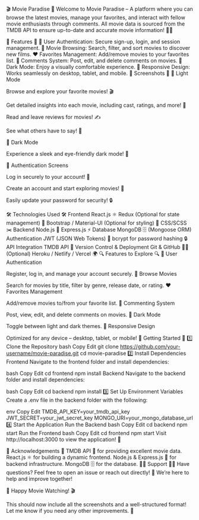 🎬 Movie Paradise 🍿
Welcome to Movie Paradise – A platform where you can browse the latest movies, manage your favorites, and interact with fellow movie enthusiasts through comments. All movie data is sourced from the TMDB API to ensure up-to-date and accurate movie information! 🎥✨

🚀 Features 🚀
🔐 User Authentication: Secure sign-up, login, and session management.
🍿 Movie Browsing: Search, filter, and sort movies to discover new films.
❤️ Favorites Management: Add/remove movies to your favorites list.
💬 Comments System: Post, edit, and delete comments on movies.
🌙 Dark Mode: Enjoy a visually comfortable experience.
📱 Responsive Design: Works seamlessly on desktop, tablet, and mobile.
📸 Screenshots 📸
🌟 Light Mode

Browse and explore your favorite movies! 🎬


Get detailed insights into each movie, including cast, ratings, and more! 🎥


Read and leave reviews for movies! ✍️


See what others have to say! 👥

🌙 Dark Mode

Experience a sleek and eye-friendly dark mode! 🖤

🔐 Authentication Screens

Log in securely to your account! 🔑


Create an account and start exploring movies! 📝


Easily update your password for security! 🔒

🛠️ Technologies Used 🛠️
Frontend
React.js ⚛️
Redux (Optional for state management) 🔄
Bootstrap / Material-UI (Optional for styling) 🎨
CSS/SCSS ✂️
Backend
Node.js 🚀
Express.js ⚡
Database
MongoDB 🗄️ (Mongoose ORM)
Authentication
JWT (JSON Web Tokens) 🔑
bcrypt for password hashing 🔒
API Integration
TMDB API 🎥
Version Control & Deployment
Git & GitHub 🧑‍💻
(Optional) Heroku / Netlify / Vercel 🌍
🔍 Features to Explore 🔍
🔐 User Authentication

Register, log in, and manage your account securely.
🍿 Browse Movies

Search for movies by title, filter by genre, release date, or rating.
❤️ Favorites Management

Add/remove movies to/from your favorite list.
💬 Commenting System

Post, view, edit, and delete comments on movies.
🌙 Dark Mode

Toggle between light and dark themes.
📱 Responsive Design

Optimized for any device – desktop, tablet, or mobile!
🏁 Getting Started 🏁
1️⃣ Clone the Repository
bash
Copy
Edit
git clone https://github.com/your-username/movie-paradise.git
cd movie-paradise
2️⃣ Install Dependencies
Frontend
Navigate to the frontend folder and install dependencies:

bash
Copy
Edit
cd frontend
npm install
Backend
Navigate to the backend folder and install dependencies:

bash
Copy
Edit
cd backend
npm install
3️⃣ Set Up Environment Variables
Create a .env file in the backend folder with the following:

env
Copy
Edit
TMDB_API_KEY=your_tmdb_api_key
JWT_SECRET=your_jwt_secret_key
MONGO_URI=your_mongo_database_url
4️⃣ Start the Application
Run the Backend
bash
Copy
Edit
cd backend
npm start
Run the Frontend
bash
Copy
Edit
cd frontend
npm start
Visit http://localhost:3000 to view the application! 🎉

🙏 Acknowledgements 🙏
TMDB API 🎥 for providing excellent movie data.
React.js ⚛️ for building a dynamic frontend.
Node.js & Express.js 🚀 for backend infrastructure.
MongoDB 🗄️ for the database.
🧑‍💻 Support 🧑‍💻
Have questions? Feel free to open an issue or reach out directly! 📩
We’re here to help and improve together!

🍿 Happy Movie Watching! 🎬

This should now include all the screenshots and a well-structured format! Let me know if you need any other improvements. 🚀
